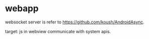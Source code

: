 # webapp
websocket server is refer to https://github.com/koush/AndroidAsync.

target: js in webview communicate with system apis.
